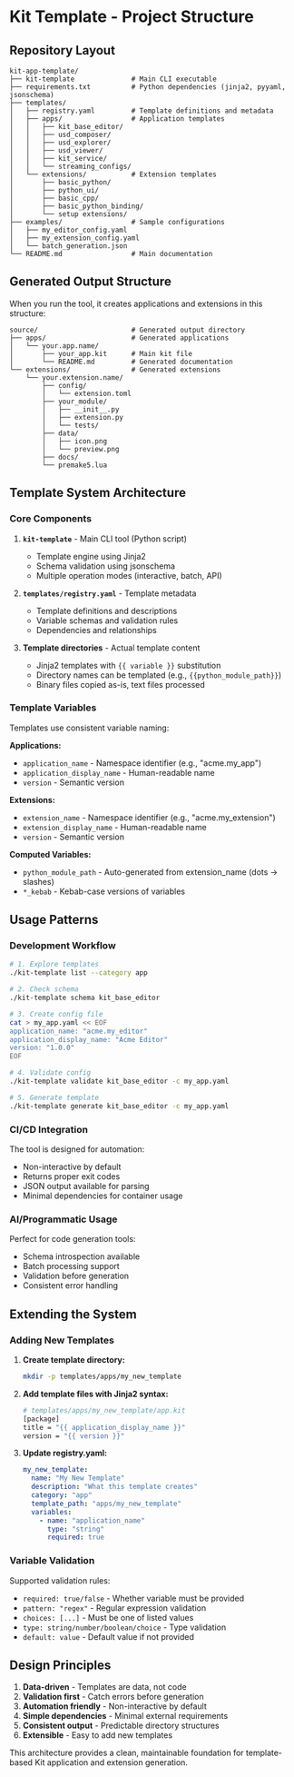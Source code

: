 # Kit Template - Project Structure

## Repository Layout

```
kit-app-template/
├── kit-template              # Main CLI executable
├── requirements.txt          # Python dependencies (jinja2, pyyaml, jsonschema)
├── templates/
│   ├── registry.yaml         # Template definitions and metadata
│   ├── apps/                 # Application templates
│   │   ├── kit_base_editor/
│   │   ├── usd_composer/
│   │   ├── usd_explorer/
│   │   ├── usd_viewer/
│   │   ├── kit_service/
│   │   └── streaming_configs/
│   └── extensions/           # Extension templates  
│       ├── basic_python/
│       ├── python_ui/
│       ├── basic_cpp/
│       ├── basic_python_binding/
│       └── setup extensions/
├── examples/                 # Sample configurations
│   ├── my_editor_config.yaml
│   ├── my_extension_config.yaml
│   └── batch_generation.json
└── README.md                 # Main documentation
```

## Generated Output Structure

When you run the tool, it creates applications and extensions in this structure:

```
source/                       # Generated output directory
├── apps/                     # Generated applications
│   └── your.app.name/
│       ├── your_app.kit      # Main kit file
│       └── README.md         # Generated documentation
└── extensions/               # Generated extensions
    └── your.extension.name/
        ├── config/
        │   └── extension.toml
        ├── your_module/
        │   ├── __init__.py
        │   ├── extension.py
        │   └── tests/
        ├── data/
        │   ├── icon.png
        │   └── preview.png
        ├── docs/
        └── premake5.lua
```

## Template System Architecture

### Core Components

1. **`kit-template`** - Main CLI tool (Python script)
   - Template engine using Jinja2
   - Schema validation using jsonschema  
   - Multiple operation modes (interactive, batch, API)

2. **`templates/registry.yaml`** - Template metadata
   - Template definitions and descriptions
   - Variable schemas and validation rules
   - Dependencies and relationships

3. **Template directories** - Actual template content
   - Jinja2 templates with `{{ variable }}` substitution
   - Directory names can be templated (e.g., `{{python_module_path}}`)
   - Binary files copied as-is, text files processed

### Template Variables

Templates use consistent variable naming:

**Applications:**
- `application_name` - Namespace identifier (e.g., "acme.my_app")  
- `application_display_name` - Human-readable name
- `version` - Semantic version

**Extensions:**
- `extension_name` - Namespace identifier (e.g., "acme.my_extension")
- `extension_display_name` - Human-readable name  
- `version` - Semantic version

**Computed Variables:**
- `python_module_path` - Auto-generated from extension_name (dots → slashes)
- `*_kebab` - Kebab-case versions of variables

## Usage Patterns

### Development Workflow
```bash
# 1. Explore templates
./kit-template list --category app

# 2. Check schema  
./kit-template schema kit_base_editor

# 3. Create config file
cat > my_app.yaml << EOF
application_name: "acme.my_editor"
application_display_name: "Acme Editor"  
version: "1.0.0"
EOF

# 4. Validate config
./kit-template validate kit_base_editor -c my_app.yaml

# 5. Generate template
./kit-template generate kit_base_editor -c my_app.yaml
```

### CI/CD Integration
The tool is designed for automation:
- Non-interactive by default
- Returns proper exit codes
- JSON output available for parsing
- Minimal dependencies for container usage

### AI/Programmatic Usage
Perfect for code generation tools:
- Schema introspection available
- Batch processing support  
- Validation before generation
- Consistent error handling

## Extending the System

### Adding New Templates

1. **Create template directory:**
   ```bash
   mkdir -p templates/apps/my_new_template
   ```

2. **Add template files with Jinja2 syntax:**
   ```bash
   # templates/apps/my_new_template/app.kit
   [package]
   title = "{{ application_display_name }}"
   version = "{{ version }}"
   ```

3. **Update registry.yaml:**
   ```yaml
   my_new_template:
     name: "My New Template"
     description: "What this template creates"
     category: "app"
     template_path: "apps/my_new_template"  
     variables:
       - name: "application_name"
         type: "string"
         required: true
   ```

### Variable Validation

Supported validation rules:
- `required: true/false` - Whether variable must be provided
- `pattern: "regex"` - Regular expression validation
- `choices: [...]` - Must be one of listed values  
- `type: string/number/boolean/choice` - Type validation
- `default: value` - Default value if not provided

## Design Principles

1. **Data-driven** - Templates are data, not code
2. **Validation first** - Catch errors before generation  
3. **Automation friendly** - Non-interactive by default
4. **Simple dependencies** - Minimal external requirements
5. **Consistent output** - Predictable directory structures
6. **Extensible** - Easy to add new templates

This architecture provides a clean, maintainable foundation for template-based Kit application and extension generation.
